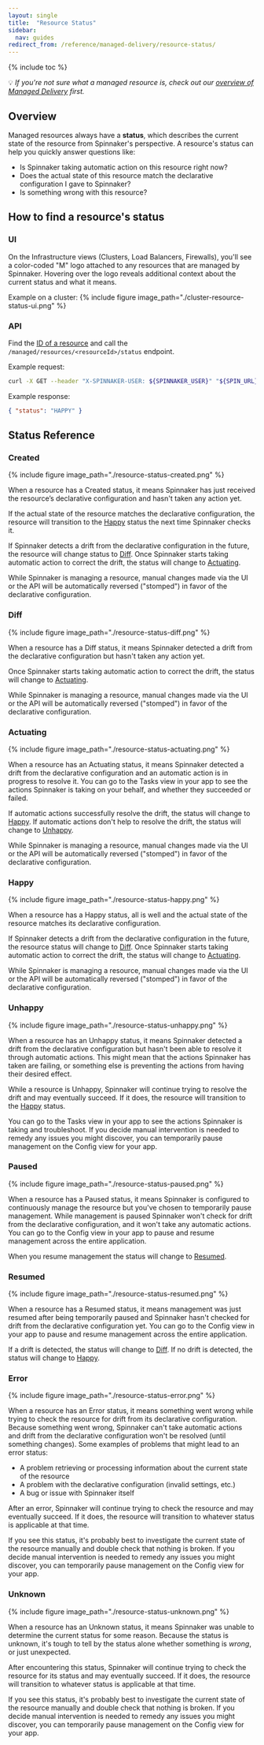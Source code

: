 ```yaml
---
layout: single
title:  "Resource Status"
sidebar:
  nav: guides
redirect_from: /reference/managed-delivery/resource-status/
---
```


{% include toc %}

💡 *If you're not sure what a managed resource is, check out our [overview of Managed Delivery](/guides/user/managed-delivery) first.*

## Overview
Managed resources always have a **status**, which describes the current state of the resource from Spinnaker's perspective. A resource's status can help you quickly answer questions like:
  - Is Spinnaker taking automatic action on this resource right now?
  - Does the actual state of this resource match the declarative configuration I gave to Spinnaker?
  - Is something wrong with this resource?

## How to find a resource's status

### UI
On the Infrastructure views (Clusters, Load Balancers, Firewalls), you'll see a color-coded "M" logo attached to any resources that are managed by Spinnaker. Hovering over the logo reveals additional context about the current status and what it means.

Example on a cluster:
{%
  include
  figure
  image_path="./cluster-resource-status-ui.png"
%}


### API
Find the [ID of a resource](/guides/user/managed-delivery/getting-started/#find-your-resource-id) and call the `/managed/resources/<resourceId>/status` endpoint.

Example request:
```bash
curl -X GET --header "X-SPINNAKER-USER: ${SPINNAKER_USER}" "${SPIN_URL}/<resourceId>/status"
```
Example response:
```json
{ "status": "HAPPY" }
```

## Status Reference

### Created
{%
  include
  figure
  image_path="./resource-status-created.png"
%}

When a resource has a Created status, it means Spinnaker has just received the resource’s declarative configuration and hasn't taken any action yet.

If the actual state of the resource matches the declarative configuration, the resource will transition to the [Happy](/guides/user/managed-delivery/resource-status/#happy) status the next time Spinnaker checks it.

If Spinnaker detects a drift from the declarative configuration in the future, the resource will change status to [Diff](/guides/user/managed-delivery/resource-status/#diff). Once Spinnaker starts taking automatic action to correct the drift, the status will change to [Actuating](/guides/user/managed-delivery/resource-status/#actuating).

While Spinnaker is managing a resource, manual changes made via the UI or the API will be automatically reversed ("stomped") in favor of the declarative configuration.

### Diff
{%
  include
  figure
  image_path="./resource-status-diff.png"
%}

When a resource has a Diff status, it means Spinnaker detected a drift from the declarative configuration but hasn't taken any action yet.

Once Spinnaker starts taking automatic action to correct the drift, the status will change to [Actuating](/guides/user/managed-delivery/resource-status/#actuating).

While Spinnaker is managing a resource, manual changes made via the UI or the API will be automatically reversed ("stomped") in favor of the declarative configuration.

### Actuating
{%
  include
  figure
  image_path="./resource-status-actuating.png"
%}

When a resource has an Actuating status, it means Spinnaker detected a drift from the declarative configuration and an automatic action is in progress to resolve it. You can go to the Tasks view in your app to see the actions Spinnaker is taking on your behalf, and whether they succeeded or failed.

If automatic actions successfully resolve the drift, the status will change to [Happy](/guides/user/managed-delivery/resource-status/#happy). If automatic actions don't help to resolve the drift, the status will change to [Unhappy](/guides/user/managed-delivery/resource-status/#unhappy).

While Spinnaker is managing a resource, manual changes made via the UI or the API will be automatically reversed ("stomped") in favor of the declarative configuration.

### Happy
{%
  include
  figure
  image_path="./resource-status-happy.png"
%}

When a resource has a Happy status, all is well and the actual state of the resource matches its declarative configuration.

If Spinnaker detects a drift from the declarative configuration in the future, the resource status will change to [Diff](/guides/user/managed-delivery/resource-status/#diff). Once Spinnaker starts taking automatic action to correct the drift, the status will change to [Actuating](/guides/user/managed-delivery/resource-status/#actuating).

While Spinnaker is managing a resource, manual changes made via the UI or the API will be automatically reversed ("stomped") in favor of the declarative configuration.

### Unhappy
{%
  include
  figure
  image_path="./resource-status-unhappy.png"
%}

When a resource has an Unhappy status, it means Spinnaker detected a drift from the declarative configuration but hasn't been able to resolve it through automatic actions. This might mean that the actions Spinnaker has taken are failing, or something else is preventing the actions from having their desired effect.

While a resource is Unhappy, Spinnaker will continue trying to resolve the drift and may eventually succeed. If it does, the resource will transition to the [Happy](/guides/user/managed-delivery/resource-status/#happy) status.

You can go to the Tasks view in your app to see the actions Spinnaker is taking and troubleshoot. If you decide manual intervention is needed to remedy any issues you might discover, you can temporarily pause management on the Config view for your app.

### Paused
{%
  include
  figure
  image_path="./resource-status-paused.png"
%}

When a resource has a Paused status, it means Spinnaker is configured to continuously manage the resource but you've chosen to temporarily pause management. While management is paused Spinnaker won't check for drift from the declarative configuration, and it won't take any automatic actions. You can go to the Config view in your app to pause and resume management across the entire application.

When you resume management the status will change to [Resumed](/guides/user/managed-delivery/resource-status/#resumed).

### Resumed
{%
  include
  figure
  image_path="./resource-status-resumed.png"
%}

When a resource has a Resumed status, it means management was just resumed after being temporarily paused and Spinnaker hasn't checked for drift from the declarative configuration yet. You can go to the Config view in your app to pause and resume management across the entire application.

If a drift is detected, the status will change to [Diff](/guides/user/managed-delivery/resource-status/#diff). If no drift is detected, the status will change to [Happy](/guides/user/managed-delivery/resource-status/#unhappy).

### Error
{%
  include
  figure
  image_path="./resource-status-error.png"
%}

When a resource has an Error status, it means something went wrong while trying to check the resource for drift from its declarative configuration. Because something went wrong, Spinnaker can't take automatic actions and drift from the declarative configuration won't be resolved (until something changes). Some examples of problems that might lead to an error status:

  - A problem retrieving or processing information about the current state of the resource
  - A problem with the declarative configuration (invalid settings, etc.)
  - A bug or issue with Spinnaker itself

After an error, Spinnaker will continue trying to check the resource and may eventually succeed. If it does, the resource will transition to whatever status is applicable at that time.

If you see this status, it's probably best to investigate the current state of the resource manually and double check that nothing is broken. If you decide manual intervention is needed to remedy any issues you might discover, you can temporarily pause management on the Config view for your app.

### Unknown
{%
  include
  figure
  image_path="./resource-status-unknown.png"
%}

When a resource has an Unknown status, it means Spinnaker was unable to determine the current status for some reason. Because the status is unknown, it's tough to tell by the status alone whether something is *wrong*, or just unexpected.

After encountering this status, Spinnaker will continue trying to check the resource for its status and may eventually succeed. If it does, the resource will transition to whatever status is applicable at that time.

If you see this status, it's probably best to investigate the current state of the resource manually and double check that nothing is broken. If you decide manual intervention is needed to remedy any issues you might discover, you can temporarily pause management on the Config view for your app.
